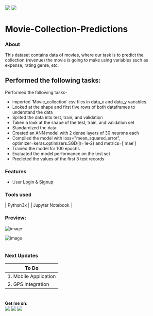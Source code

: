 ![](https://img.shields.io/badge/python-3.x-blue?logo=python&logoColor=yellow&labelColor=black)
![](https://img.shields.io/badge/License-MIT-green?labelColor=black)
-----------------------------------------------------------------------------------------------------------------------
# Movie-Collection-Predictions

### About
This dataset contains data of movies, where our task is to predict the collection (revenue) the movie is going to make using variables such as expense, rating genre, etc.

## Performed the following tasks:

Performed the following tasks-
* Imported ‘Movie_collection’ csv files in data_x and data_y variables.
* Looked at the shape and first five rows of both dataframes to understand the data
* Splited the data into test, train, and validation
* Taken a look at the shape of the test, train, and validation set
* Standardized the data
* Created an ANN model with 2 dense layers of 30 neurons each
* Compiled the model with loss="mean_squared_error", optimizer=keras.optimizers.SGD(lr=1e-2) and metrics=['mae']
* Trained the model for 100 epochs
* Evaluated the model performance on the test set
* Predicted the values of the first 5 test records

### Features

- User Login & Signup
  

       
### Tools used
| Python3x |
| Jupyter Notebook |


### Preview:


![image](https://github.com/Pramod2021-24IT/MNIST_Digit_Classification/assets/95674009/33b82919-1651-4e38-904d-00f919be2f16)

![image](https://github.com/Pramod2021-24IT/MNIST_Digit_Classification/assets/95674009/52b351db-1b29-48d5-b02a-b2b190490442)



#

### Next Updates 

| To Do                     |
|---------------------------|
| 1. Mobile Application     |
| 2. GPS Integration        |

#

**Get me on:** <br>
[![](https://img.shields.io/badge/LinkedIn-pramodmaurya9621-blue?logo=Linkedin&logoColor=blue&labelColor=black)](https://www.linkedin.com/in/pramodmaurya9621/)
[![](https://img.shields.io/badge/Gmail-pramod.maurya12321%40gmail.com-red?logo=Gmail&logoColor=Red&labelColor=black)](mailto:pramod.maurya12321@gmail.com)
[![](https://img.shields.io/badge/Telegram-PramodMaurya9621-blue?logo=Telegram&labelColor=black)](https://t.me/PramodMaurya9621) <br>

